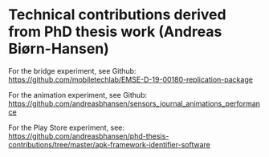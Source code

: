 # Technical contributions derived from PhD thesis work (Andreas Biørn-Hansen)


For the bridge experiment, see Github: https://github.com/mobiletechlab/EMSE-D-19-00180-replication-package

For the animation experiment, see Github: https://github.com/andreasbhansen/sensors_journal_animations_performance

For the Play Store experiment, see: https://github.com/andreasbhansen/phd-thesis-contributions/tree/master/apk-framework-identifier-software
